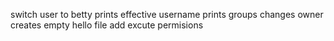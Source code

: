 switch user to betty
prints effective username
prints groups
changes owner
creates empty hello file
add excute permisions
